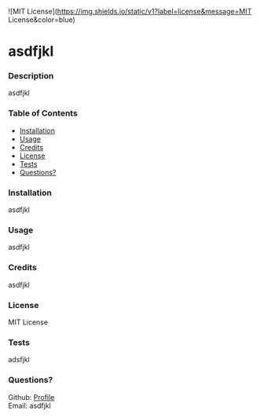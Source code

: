 
  
  ![MIT License](https://img.shields.io/static/v1?label=license&message=MIT License&color=blue)

  # asdfjkl

  ### Description
  asdfjkl

  ### Table of Contents
  + [Installation](#installation)
  + [Usage](#usage)
  + [Credits](#credits)
  + [License](#license)
  + [Tests](#tests)
  + [Questions?](#questions?)

  ### Installation
  asdfjkl

  ### Usage
  asdfjkl

  ### Credits
  asdfjkl

  ### License
  MIT License

  ### Tests
  adsfjkl

  ### Questions?
  Github: [Profile](https://github.com/asdfjkl)  
  Email: asdfjkl


